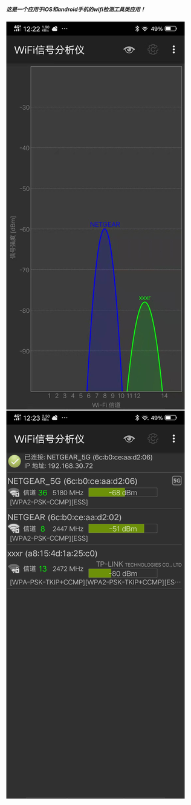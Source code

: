 

##### 这是一个应用于iOS和android手机的wifi检测工具类应用！

![Image text](https://github.com/nieyu/wifiscanner/blob/master/img/wifi1.jpeg)
![Image text](https://github.com/nieyu/wifiscanner/blob/master/img/wifi2.jpeg)
